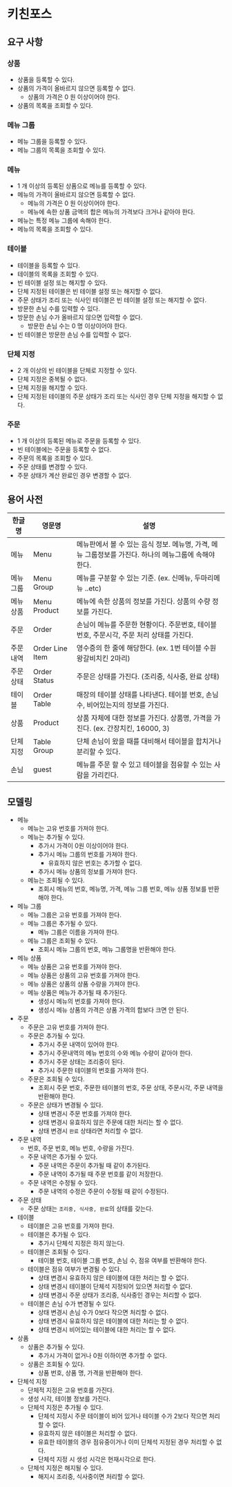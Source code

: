 # 키친포스

## 요구 사항

### 상품

* 상품을 등록할 수 있다.
* 상품의 가격이 올바르지 않으면 등록할 수 없다.
    * 상품의 가격은 0 원 이상이어야 한다.
* 상품의 목록을 조회할 수 있다.

### 메뉴 그룹

* 메뉴 그룹을 등록할 수 있다.
* 메뉴 그룹의 목록을 조회할 수 있다.

### 메뉴

* 1 개 이상의 등록된 상품으로 메뉴를 등록할 수 있다.
* 메뉴의 가격이 올바르지 않으면 등록할 수 없다.
    * 메뉴의 가격은 0 원 이상이어야 한다.
    * 메뉴에 속한 상품 금액의 합은 메뉴의 가격보다 크거나 같아야 한다.
* 메뉴는 특정 메뉴 그룹에 속해야 한다.
* 메뉴의 목록을 조회할 수 있다.

### 테이블

* 테이블을 등록할 수 있다.
* 테이블의 목록을 조회할 수 있다.
* 빈 테이블 설정 또는 해지할 수 있다.
* 단체 지정된 테이블은 빈 테이블 설정 또는 해지할 수 없다.
* 주문 상태가 조리 또는 식사인 테이블은 빈 테이블 설정 또는 해지할 수 없다.
* 방문한 손님 수를 입력할 수 있다.
* 방문한 손님 수가 올바르지 않으면 입력할 수 없다.
    * 방문한 손님 수는 0 명 이상이어야 한다.
* 빈 테이블은 방문한 손님 수를 입력할 수 없다.

### 단체 지정

* 2 개 이상의 빈 테이블을 단체로 지정할 수 있다.
* 단체 지정은 중복될 수 없다.
* 단체 지정을 해지할 수 있다.
* 단체 지정된 테이블의 주문 상태가 조리 또는 식사인 경우 단체 지정을 해지할 수 없다.

### 주문

* 1 개 이상의 등록된 메뉴로 주문을 등록할 수 있다.
* 빈 테이블에는 주문을 등록할 수 없다.
* 주문의 목록을 조회할 수 있다.
* 주문 상태를 변경할 수 있다.
* 주문 상태가 계산 완료인 경우 변경할 수 없다.

## 용어 사전

| 한글명 | 영문명 | 설명 |
| --- | --- | --- |
| 메뉴 | Menu | 메뉴판에서 볼 수 있는 음식 정보. 메뉴명, 가격, 메뉴 그룹정보를 가진다. 하나의 메뉴그룹에 속해야 한다. |
| 메뉴 그룹 | Menu Group | 메뉴를 구분할 수 있는 기준. (ex. 신메뉴, 두마리메뉴 ..etc) |
| 메뉴 상품 | Menu Product | 메뉴에 속한 상품의 정보를 가진다. 상품의 수량 정보를 가진다. |
| 주문 | Order | 손님이 메뉴를 주문한 현황이다. 주문번호, 테이블번호, 주문시각, 주문 처리 상태를 가진다. |
| 주문 내역 | Order Line Item | 영수증의 한 줄에 해당한다. (ex. 1번 테이블 수원왕갈비치킨 2마리) |
| 주문 상태 | Order Status | 주문은 상태를 가진다. (조리중, 식사중, 완료 상태) |
| 테이블 | Order Table | 매장의 테이블 상태를 나타낸다. 테이블 번호, 손님 수, 비어있는지의 정보를 가진다. |
| 상품 | Product | 상품 자체에 대한 정보를 가진다. 상품명, 가격을 가진다. (ex. 간장치킨, 16000, 3) |
| 단체 지정 | Table Group | 단체 손님이 왔을 때를 대비해서 테이블을 합치거나 분리할 수 있다. |
| 손님 | guest | 메뉴를 주문 할 수 있고 테이블을 점유할 수 있는 사람을 가리킨다. |

## 모델링
 * 메뉴
    * 메뉴는 고유 번호를 가져야 한다.
    * 메뉴는 추가될 수 있다.
        * 추가시 가격이 0원 이상이어야 한다.
        * 추가시 메뉴 그룹의 번호를 가져야 한다.
            * 유효하지 않은 번호는 추가할 수 없다.
        * 추가시 메뉴 상품의 정보를 가져야 한다.
    * 메뉴는 조회될 수 있다.
        * 조회시 메뉴의 번호, 메뉴명, 가격, 메뉴 그룹 번호, 메뉴 상품 정보를 반환해야 한다.
* 메뉴 그룹
    * 메뉴 그룹은 고유 번호를 가져야 한다.
    * 메뉴 그룹은 추가될 수 있다.
        * 메뉴 그룹은 이름을 가져야 한다.
    * 메뉴 그룹은 조회될 수 있다.
        * 조회시 메뉴 그룹의 번호, 메뉴 그룹명을 반환해야 한다.
* 메뉴 상품
    * 메뉴 상품은 고유 번호를 가져야 한다.
    * 메뉴 상품은 상품의 고유 번호를 가져야 한다.
    * 메뉴 상품은 상품의 상품 수량을 가져야 한다.
    * 메뉴 상품은 메뉴가 추가될 때 추가된다.
        * 생성시 메뉴의 번호를 가져야 한다.
        * 생성시 메뉴 상품의 가격은 상품 가격의 합보다 크면 안 된다.
* 주문
    * 주문은 고유 번호를 가져야 한다.
    * 주문은 추가될 수 있다.
        * 추가시 주문 내역이 있어야 한다.
        * 추가시 주문내역의 메뉴 번호의 수와 메뉴 수량이 같아야 한다.
        * 추가시 주문 상태는 조리중이 된다.
        * 추가시 주문한 테이블의 번호를 가져야 한다.
    * 주문은 조회될 수 있다.
        * 조회시 주문 번호, 주문한 테이블의 번호, 주문 상태, 주문시각, 주문 내역을 반환해야 한다.
    * 주문은 상태가 변경될 수 있다.
        * 상태 변경시 주문 번호를 가져야 한다.
        * 상태 변경시 유효하지 않은 주문에 대한 처리는 할 수 없다.
        * 상태 변경시 `완료` 상태라면 처리할 수 없다.
* 주문 내역
    * 번호, 주문 번호, 메뉴 번호, 수량을 가진다.
    * 주문 내역은 추가될 수 있다.
        * 주문 내역은 주문이 추가될 때 같이 추가된다.
        * 주문 내역이 추가될 때 주문 번호를 같이 저장한다.
    * 주문 내역은 수정될 수 있다.
        * 주문 내역의 수정은 주문이 수정될 때 같이 수정된다.
* 주문 상태
    * 주문 상태는 `조리중, 식사중, 완료`의 상태를 갖는다.
* 테이블
    * 테이블은 고유 번호를 가져야 한다.
    * 테이블은 추가될 수 있다.
        * 추가시 단체석 지정은 하지 않는다.
    * 테이블은 조회될 수 있다.
        * 테이블 번호, 테이블 그룹 번호, 손님 수, 점유 여부를 반환해야 한다.
    * 테이블은 점유 여부가 변경될 수 있다.
        * 상태 변경시 유효하지 않은 테이블에 대한 처리는 할 수 없다.
        * 상태 변경시 테이블이 단체석 지정되어 있으면 처리할 수 없다.
        * 상태 변경시 주문 상태가 조리중, 식사중인 경우는 처리할 수 없다.
    * 테이블은 손님 수가 변경될 수 있다.
        * 상태 변경시 손님 수가 0보다 작으면 처리할 수 없다.
        * 상태 변경시 유효하지 않은 테이블에 대한 처리는 할 수 없다.
        * 상태 변경시 비어있는 테이블에 대한 처리는 할 수 없다.
* 상품
    * 상품은 추가될 수 있다.
        * 추가시 가격이 없거나 0원 이하이면 추가할 수 없다.
    * 상품은 조회될 수 있다.
        * 상품 번호, 상품 명, 가격을 반환해야 한다.
* 단체석 지정
    * 단체적 지정은 고유 번호를 가진다.
    * 생성 시각, 테이블 정보를 가진다.
    * 단체석 지정은 추가될 수 있다.
        * 단체석 지정시 주문 테이블이 비어 있거나 테이블 수가 2보다 작으면 처리할 수 없다.
        * 유효하지 않은 테이블은 처리할 수 없다.
        * 유효한 테이블의 경우 점유중이거나 이미 단체석 지정된 경우 처리할 수 없다.
        * 단체석 지정 시 생성 시각은 현재시각으로 한다.
    * 단체석 지정은 해지될 수 있다.
        * 해지시 조리중, 식사중이면 처리할 수 없다.
